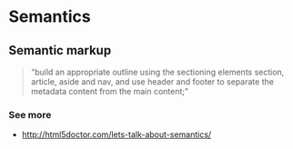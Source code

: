 # Semantics

## Semantic markup

> “build an appropriate outline using the sectioning elements section, article, aside and nav, and use header and footer to separate the metadata content from the main content;"

### See more

- http://html5doctor.com/lets-talk-about-semantics/